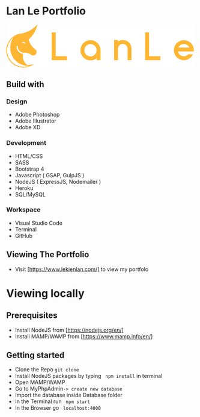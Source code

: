 Lan Le Portfolio
================

<img src="public/images/logo_color.svg" alt="logo" width="500px">


Build with
----------------------------------

### Design
- Adobe Photoshop
- Adobe Illustrator
- Adobe XD

### Development
- HTML/CSS
- SASS
- Bootstrap 4
- Javascript ( GSAP, GulpJS )
- NodeJS ( ExpressJS, Nodemailer )
- Heroku
- SQL/MySQL

### Workspace
* Visual Studio Code
* Terminal
* GitHub

Viewing The Portfolio
----------------------

* Visit [https://www.lekienlan.com/] to view my portfolo

Viewing locally
============

## Prerequisites
* Install NodeJS from [https://nodejs.org/en/]
* Install MAMP/WAMP from [https://www.mamp.info/en/]

## Getting started
* Clone the Repo ```git clone```
* Install NodeJS packages by typing ``` npm install``` in terminal
* Open MAMP/WAMP
* Go to MyPhpAdmin```-> create new database```
* Import the database inside Database folder
* In the Terminal run ``` npm start```
* In the Browser go ``` localhost:4000```


